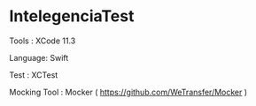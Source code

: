 # IntelegenciaTest


Tools : XCode 11.3

Language: Swift

Test : XCTest

Mocking Tool : Mocker ( https://github.com/WeTransfer/Mocker )
